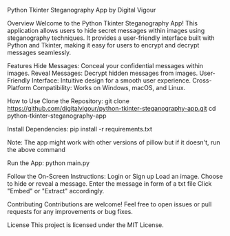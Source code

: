 Python Tkinter Steganography App by Digital Vigour

Overview
Welcome to the Python Tkinter Steganography App! This application allows users to hide secret messages within images using steganography techniques. It provides a user-friendly interface built with Python and Tkinter, making it easy for users to encrypt and decrypt messages seamlessly.

Features
Hide Messages: Conceal your confidential messages within images.
Reveal Messages: Decrypt hidden messages from images.
User-Friendly Interface: Intuitive design for a smooth user experience.
Cross-Platform Compatibility: Works on Windows, macOS, and Linux.

How to Use
Clone the Repository:
git clone https://github.com/digitalvigour/python-tkinter-steganography-app.git
cd python-tkinter-steganography-app

Install Dependencies:
pip install -r requirements.txt

Note: The app might work with other versions of pillow but if it doesn't, run the above command

Run the App:
python main.py

Follow the On-Screen Instructions:
Login or Sign up
Load an image.
Choose to hide or reveal a message.
Enter the message in form of a txt file
Click "Embed" or "Extract" accordingly.

Contributing
Contributions are welcome! Feel free to open issues or pull requests for any improvements or bug fixes.

License
This project is licensed under the MIT License.
